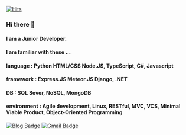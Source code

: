
 <div align=left>
	
  [![Hits](https://hits.seeyoufarm.com/api/count/incr/badge.svg?url=https%3A%2F%2Fgithub.com%2Fguseowhtjs1231)](https://hits.seeyoufarm.com)
  ### Hi there 👋
  #### I am a Junior Developer.
  #### I am familiar with these ...
  #### language : Python HTML/CSS Node.JS, TypeScript, C#, Javascript
  #### framework : Express.JS Meteor.JS Django, .NET
  #### DB : SQL Sever, NoSQL, MongoDB
  #### environment : Agile development, Linux, RESTful, MVC, VCS, Minimal Viable Product, Object-Oriented Programming
[![Blog Badge](https://img.shields.io/badge/-Blog-1877f2?style=flat-square&logo=Bloglovin&logoColor=white&link=https://guseowhtjs.tistory.com/)](https://guseowhtjs.tistory.com/) 
[![Gmail Badge](https://img.shields.io/badge/-Gmail-d14836?style=flat-square&logo=Gmail&logoColor=white&link=mailto:guseowhtjs@gmail.com)](mailto:guseowhtjs@gmail.com)
</div>
  


<!--
**guseowhtjs1231/guseowhtjs1231** is a ✨ _special_ ✨ repository because its `README.md` (this file) appears on your GitHub profile.

Here are some ideas to get you started:

- 🔭 I’m currently working on ...
- 🌱 I’m currently learning ...
- 👯 I’m looking to collaborate on ...
- 🤔 I’m looking for help with ...
- 💬 Ask me about ...
- 📫 How to reach me: ...
- 😄 Pronouns: ...
- ⚡ Fun fact: ...
-->
